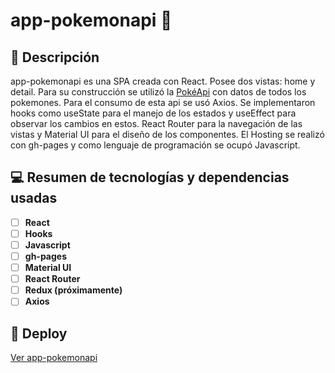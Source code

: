 # app-pokemonapi 🦄

## 📜 Descripción

app-pokemonapi es una SPA creada con React. Posee dos vistas: home y detail. Para su construcción se utilizó la [PokéApi](https://pokeapi.co/) con datos de todos los pokemones. Para el consumo de esta api se usó Axios. Se implementaron hooks como useState para el manejo de los estados y useEffect para observar los cambios en estos. React Router para la navegación de las vistas y Material UI para el diseño de los componentes. El Hosting se realizó con gh-pages y como lenguaje de programación se ocupó Javascript.

## 💻 Resumen de tecnologías y dependencias usadas

* [ ] **React**
* [ ] **Hooks**
* [ ] **Javascript**
* [ ] **gh-pages**
* [ ] **Material UI**
* [ ] **React Router**
* [ ] **Redux (próximamente)**
* [ ] **Axios**

## :star2: Deploy

[Ver app-pokemonapi](https://marineslemus007.github.io/react-pokemonapi/)